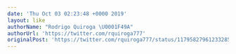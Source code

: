 ```yaml
---
date: 'Thu Oct 03 02:23:48 +0000 2019'
layout: like
authorName: "Rodrigo Quiroga \U0001F49A"
authorUrl: 'https://twitter.com/rquiroga777'
originalPost: 'https://twitter.com/rquiroga777/status/1179582796123328513'
---
```

